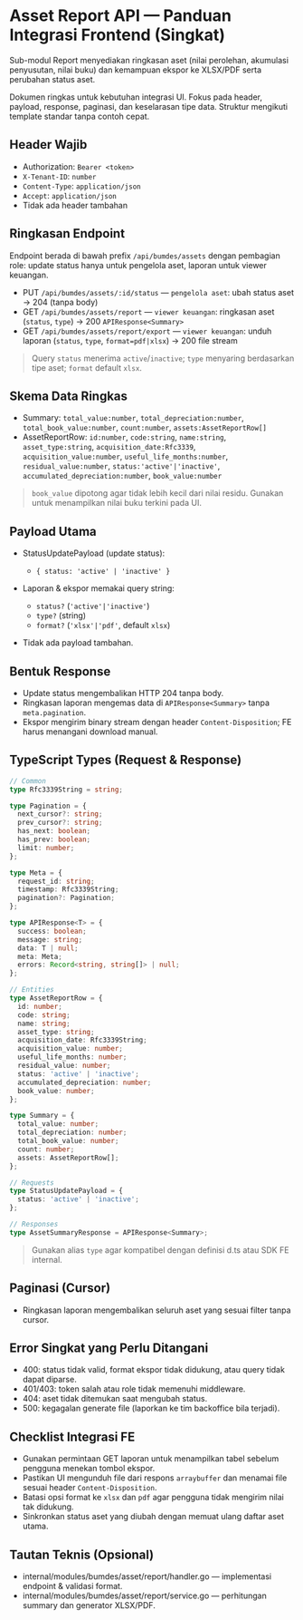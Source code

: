 # Asset Report API — Panduan Integrasi Frontend (Singkat)

Sub-modul Report menyediakan ringkasan aset (nilai perolehan, akumulasi penyusutan, nilai buku) dan kemampuan ekspor ke XLSX/PDF serta perubahan status aset.

Dokumen ringkas untuk kebutuhan integrasi UI. Fokus pada header, payload, response, paginasi, dan keselarasan tipe data. Struktur mengikuti template standar tanpa contoh cepat.

## Header Wajib

- Authorization: `Bearer <token>`
- `X-Tenant-ID`: `number`
- `Content-Type`: `application/json`
- `Accept`: `application/json`
- Tidak ada header tambahan

## Ringkasan Endpoint

Endpoint berada di bawah prefix `/api/bumdes/assets` dengan pembagian role: update status hanya untuk pengelola aset, laporan untuk viewer keuangan.

- PUT `/api/bumdes/assets/:id/status` — `pengelola aset`: ubah status aset → 204 (tanpa body)
- GET `/api/bumdes/assets/report` — `viewer keuangan`: ringkasan aset (`status`, `type`) → 200 `APIResponse<Summary>`
- GET `/api/bumdes/assets/report/export` — `viewer keuangan`: unduh laporan (`status`, `type`, `format=pdf|xlsx`) → 200 file stream

> Query `status` menerima `active`/`inactive`; `type` menyaring berdasarkan tipe aset; `format` default `xlsx`.

## Skema Data Ringkas

- Summary: `total_value:number`, `total_depreciation:number`, `total_book_value:number`, `count:number`, `assets:AssetReportRow[]`
- AssetReportRow: `id:number`, `code:string`, `name:string`, `asset_type:string`, `acquisition_date:Rfc3339`, `acquisition_value:number`, `useful_life_months:number`, `residual_value:number`, `status:'active'|'inactive'`, `accumulated_depreciation:number`, `book_value:number`

> `book_value` dipotong agar tidak lebih kecil dari nilai residu. Gunakan untuk menampilkan nilai buku terkini pada UI.

## Payload Utama

- StatusUpdatePayload (update status):
  - `{ status: 'active' | 'inactive' }`

- Laporan & ekspor memakai query string:
  - `status?` (`'active'|'inactive'`)
  - `type?` (string)
  - `format?` (`'xlsx'|'pdf'`, default `xlsx`)

- Tidak ada payload tambahan.

## Bentuk Response

- Update status mengembalikan HTTP 204 tanpa body.
- Ringkasan laporan mengemas data di `APIResponse<Summary>` tanpa `meta.pagination`.
- Ekspor mengirim binary stream dengan header `Content-Disposition`; FE harus menangani download manual.

## TypeScript Types (Request & Response)

```ts
// Common
type Rfc3339String = string;

type Pagination = {
  next_cursor?: string;
  prev_cursor?: string;
  has_next: boolean;
  has_prev: boolean;
  limit: number;
};

type Meta = {
  request_id: string;
  timestamp: Rfc3339String;
  pagination?: Pagination;
};

type APIResponse<T> = {
  success: boolean;
  message: string;
  data: T | null;
  meta: Meta;
  errors: Record<string, string[]> | null;
};

// Entities
type AssetReportRow = {
  id: number;
  code: string;
  name: string;
  asset_type: string;
  acquisition_date: Rfc3339String;
  acquisition_value: number;
  useful_life_months: number;
  residual_value: number;
  status: 'active' | 'inactive';
  accumulated_depreciation: number;
  book_value: number;
};

type Summary = {
  total_value: number;
  total_depreciation: number;
  total_book_value: number;
  count: number;
  assets: AssetReportRow[];
};

// Requests
type StatusUpdatePayload = {
  status: 'active' | 'inactive';
};

// Responses
type AssetSummaryResponse = APIResponse<Summary>;
```

> Gunakan alias `type` agar kompatibel dengan definisi d.ts atau SDK FE internal.

## Paginasi (Cursor)

- Ringkasan laporan mengembalikan seluruh aset yang sesuai filter tanpa cursor.

## Error Singkat yang Perlu Ditangani

- 400: status tidak valid, format ekspor tidak didukung, atau query tidak dapat diparse.
- 401/403: token salah atau role tidak memenuhi middleware.
- 404: aset tidak ditemukan saat mengubah status.
- 500: kegagalan generate file (laporkan ke tim backoffice bila terjadi).

## Checklist Integrasi FE

- Gunakan permintaan GET laporan untuk menampilkan tabel sebelum pengguna menekan tombol ekspor.
- Pastikan UI mengunduh file dari respons `arraybuffer` dan menamai file sesuai header `Content-Disposition`.
- Batasi opsi format ke `xlsx` dan `pdf` agar pengguna tidak mengirim nilai tak didukung.
- Sinkronkan status aset yang diubah dengan memuat ulang daftar aset utama.

## Tautan Teknis (Opsional)

- internal/modules/bumdes/asset/report/handler.go — implementasi endpoint & validasi format.
- internal/modules/bumdes/asset/report/service.go — perhitungan summary dan generator XLSX/PDF.

